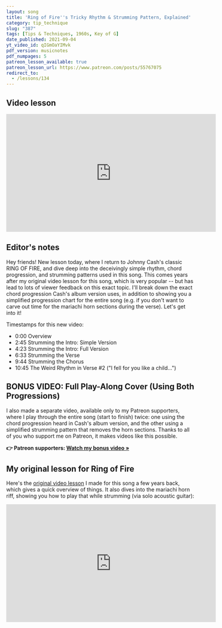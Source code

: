 ```yaml
---
layout: song
title: 'Ring of Fire''s Tricky Rhythm & Strumming Pattern, Explained'
category: tip_technique
slug: "387"
tags: [Tips & Techniques, 1960s, Key of G]
date_published: 2021-09-04
yt_video_id: qIGmOaYIMvk
pdf_version: musicnotes
pdf_numpages: 5
patreon_lesson_available: true
patreon_lesson_url: https://www.patreon.com/posts/55767075
redirect_to:
  - /lessons/134
---
```


## Video lesson

<iframe width="560" height="315" src="https://www.youtube.com/embed/{{page.yt_video_id}}" frameborder="0" allow="accelerometer; autoplay; encrypted-media; gyroscope; picture-in-picture" allowfullscreen></iframe>

## Editor's notes

Hey friends! New lesson today, where I return to Johnny Cash's classic RING OF FIRE, and dive deep into the deceivingly simple rhythm, chord progression, and strumming patterns used in this song. This comes years after my original video lesson for this song, which is very popular -- but has lead to lots of viewer feedback on this exact topic. I'll break down the exact chord progression Cash's album version uses, in addition to showing you a simplified progression chart for the entire song (e.g. if you don't want to carve out time for the mariachi horn sections during the verse). Let's get into it!

Timestamps for this new video:

- 0:00 Overview
- 2:45 Strumming the Intro: Simple Version
- 4:23 Strumming the Intro: Full Version
- 6:33 Strumming the Verse
- 9:44 Strumming the Chorus
- 10:45 The Weird Rhythm in Verse #2 ("I fell for you like a child...")

## BONUS VIDEO: Full Play-Along Cover (Using Both Progressions)

I also made a separate video, available only to my Patreon supporters, where I play through the entire song (start to finish) twice: one using the chord progression heard in Cash's album version, and the other using a simplified strumming pattern that removes the horn sections. Thanks to all of you who support me on Patreon, it makes videos like this possible.

<strong>👉 Patreon supporters: [Watch my bonus video »]({{page.patreon_lesson_url}})</strong>

## My original lesson for Ring of Fire

Here's the [original video lesson](/lessons/134/) I made for this song a few years back, which gives a quick overview of things. It also dives into the mariachi horn riff, showing you how to play that while strumming (via solo acoustic guitar):

<iframe width="560" height="315" src="https://www.youtube.com/embed/8jvriKFA7-I" frameborder="0" allow="accelerometer; autoplay; encrypted-media; gyroscope; picture-in-picture" allowfullscreen></iframe>
